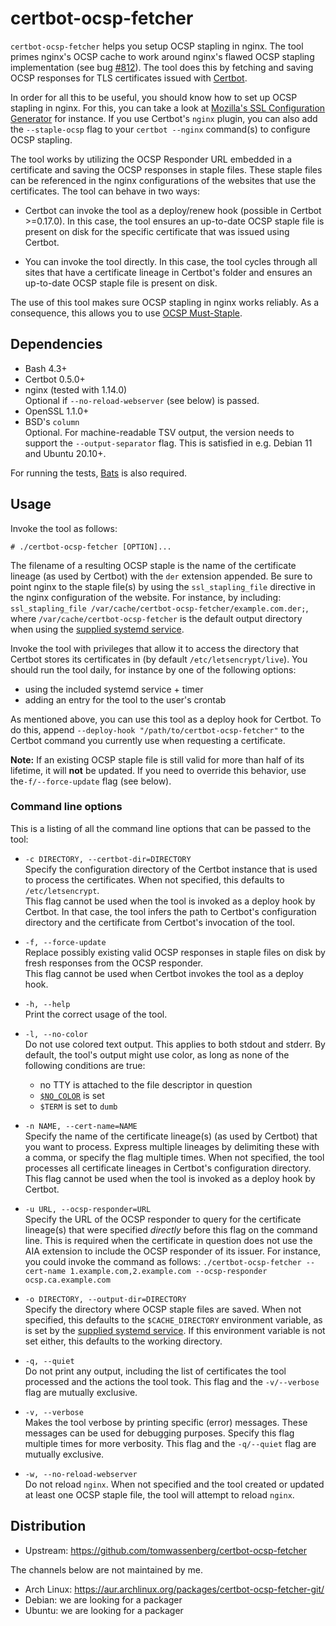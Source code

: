 # certbot-ocsp-fetcher
`certbot-ocsp-fetcher` helps you setup OCSP stapling in nginx. The tool primes
nginx's OCSP cache to work around nginx's flawed OCSP stapling implementation
(see bug [#812]). The tool does this by fetching and saving OCSP responses for
TLS certificates issued with [Certbot].

In order for all this to be useful, you should know how to set up OCSP stapling
in nginx. For this, you can take a look at [Mozilla's SSL Configuration
Generator] for instance. If you use Certbot's `nginx` plugin, you can also add
the `--staple-ocsp` flag to your `certbot --nginx` command(s) to configure OCSP
stapling.

The tool works by utilizing the OCSP Responder URL embedded in a certificate
and saving the OCSP responses in staple files. These staple files can be
referenced in the nginx configurations of the websites that use the
certificates. The tool can behave in two ways:

- Certbot can invoke the tool as a deploy/renew hook (possible in Certbot
  \>=0.17.0). In this case, the tool ensures an up-to-date OCSP staple file is
  present on disk for the specific certificate that was issued using Certbot.

- You can invoke the tool directly. In this case, the tool cycles through all
  sites that have a certificate lineage in Certbot's folder and ensures an
  up-to-date OCSP staple file is present on disk.

The use of this tool makes sure OCSP stapling in nginx works reliably. As a
consequence, this allows you to use [OCSP Must-Staple].

## Dependencies
- Bash 4.3+
- Certbot 0.5.0+
- nginx (tested with 1.14.0)\
  Optional if `--no-reload-webserver` (see below) is passed.
- OpenSSL 1.1.0+
- BSD's `column`\
  Optional. For machine-readable TSV output, the version needs to support the
  `--output-separator` flag. This is satisfied in e.g. Debian 11 and Ubuntu
  20.10+.

For running the tests, [Bats] is also required.

## Usage
Invoke the tool as follows:

`# ./certbot-ocsp-fetcher [OPTION]...`

The filename of a resulting OCSP staple is the name of the certificate lineage
(as used by Certbot) with the `der` extension appended. Be sure to point nginx
to the staple file(s) by using the `ssl_stapling_file` directive in the nginx
configuration of the website. For instance, by including: `ssl_stapling_file
/var/cache/certbot-ocsp-fetcher/example.com.der;`, where
`/var/cache/certbot-ocsp-fetcher` is the default output directory when using
the [supplied systemd service].

Invoke the tool with privileges that allow it to access the directory that
Certbot stores its certificates in (by default `/etc/letsencrypt/live`). You
should run the tool daily, for instance by one of the following options:

- using the included systemd service + timer
- adding an entry for the tool to the user's crontab

As mentioned above, you can use this tool as a deploy hook for Certbot. To do
this, append `--deploy-hook "/path/to/certbot-ocsp-fetcher"` to the Certbot
command you currently use when requesting a certificate.

**Note:** If an existing OCSP staple file is still valid for more than half of
its lifetime, it will **not** be updated. If you need to override this
behavior, use the`-f/--force-update` flag (see below).

### Command line options
This is a listing of all the command line options that can be passed to the
tool:

- `-c DIRECTORY, --certbot-dir=DIRECTORY`\
  Specify the configuration directory of the Certbot instance that is used to
  process the certificates. When not specified, this defaults to
  `/etc/letsencrypt`.\
  This flag cannot be used when the tool is invoked as a deploy hook by
  Certbot. In that case, the tool infers the path to Certbot's configuration
  directory and the certificate from Certbot's invocation of the tool.

- `-f, --force-update`\
  Replace possibly existing valid OCSP responses in staple files on disk by
  fresh responses from the OCSP responder.\
  This flag cannot be used when Certbot invokes the tool as a deploy hook.

- `-h, --help`\
  Print the correct usage of the tool.

- `-l, --no-color`\
  Do not use colored text output. This applies to both stdout and stderr. By
  default, the tool's output might use color, as long as none of the following
  conditions are true:
    - no TTY is attached to the file descriptor in question
    - [`$NO_COLOR`] is set
    - `$TERM` is set to `dumb`

- `-n NAME, --cert-name=NAME`\
  Specify the name of the certificate lineage(s) (as used by Certbot) that you
  want to process. Express multiple lineages by delimiting these with a comma,
  or specify the flag multiple times. When not specified, the tool processes
  all certificate lineages in Certbot's configuration directory.\
  This flag cannot be used when the tool is invoked as a deploy hook by
  Certbot.

- `-u URL, --ocsp-responder=URL` \
  Specify the URL of the OCSP responder to query for the certificate lineage(s)
  that were specified *directly* before this flag on the command line. This is
  required when the certificate in question does not use the AIA extension to
  include the OCSP responder of its issuer. For instance, you could invoke the
  command as follows: `./certbot-ocsp-fetcher --cert-name
  1.example.com,2.example.com --ocsp-responder ocsp.ca.example.com`

- `-o DIRECTORY, --output-dir=DIRECTORY`\
  Specify the directory where OCSP staple files are saved. When not specified,
  this defaults to the `$CACHE_DIRECTORY` environment variable, as is set by
  the [supplied systemd service]. If this environment variable is not set
  either, this defaults to the working directory.

- `-q, --quiet`\
  Do not print any output, including the list of certificates the tool
  processed and the actions the tool took.
  This flag and the `-v/--verbose` flag are mutually exclusive.

- `-v, --verbose`\
  Makes the tool verbose by printing specific (error) messages. These messages
  can be used for debugging purposes. Specify this flag multiple times for more
  verbosity.
  This flag and the `-q/--quiet` flag are mutually exclusive.

- `-w, --no-reload-webserver`\
  Do not reload `nginx`. When not specified and the tool created or updated at
  least one OCSP staple file, the tool will attempt to reload `nginx`.
  
## Distribution

* Upstream: https://github.com/tomwassenberg/certbot-ocsp-fetcher

The channels below are not maintained by me.

* Arch Linux: https://aur.archlinux.org/packages/certbot-ocsp-fetcher-git/
* Debian: we are looking for a packager
* Ubuntu: we are looking for a packager

 [Certbot]: https://github.com/certbot/certbot
 [#812]: https://trac.nginx.org/nginx/ticket/812
 [Mozilla's SSL Configuration Generator]: https://mozilla.github.io/server-side-tls/ssl-config-generator/
 [OCSP Must-Staple]: https://scotthelme.co.uk/ocsp-must-staple/
 [Bats]: https://github.com/bats-core/bats-core
 [supplied systemd service]: systemd-units/certbot-ocsp-fetcher.service#11
 [`$NO_COLOR`]: https://no-color.org/
